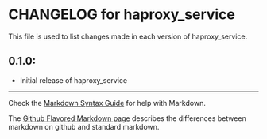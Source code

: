 # CHANGELOG for haproxy_service

This file is used to list changes made in each version of haproxy_service.

## 0.1.0:

* Initial release of haproxy_service

- - -
Check the [Markdown Syntax Guide](http://daringfireball.net/projects/markdown/syntax) for help with Markdown.

The [Github Flavored Markdown page](http://github.github.com/github-flavored-markdown/) describes the differences between markdown on github and standard markdown.
